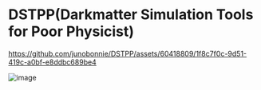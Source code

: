 # DSTPP(Darkmatter Simulation Tools for Poor Physicist)

https://github.com/junobonnie/DSTPP/assets/60418809/1f8c7f0c-9d51-419c-a0bf-e8ddbc689be4

![image](https://github.com/junobonnie/DSTPP/assets/60418809/49abb7ee-5e2d-4b39-b00b-30e8ea54d740)

